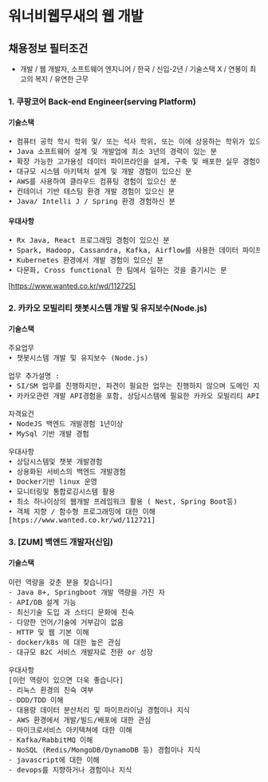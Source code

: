 # 워너비웹무새의 웹 개발

## 채용정보 필터조건
- 개발 / 웹 개발자, 소프트웨어 엔지니어 / 한국 / 신입-2년 / 기술스택 X / 연봉이 최고의 복지 / 유연한 근무

### 1. 쿠팡코어 Back-end Engineer(serving Platform)
#### 기술스택

<pre>
• 컴퓨터 공학 학시 학위 및/ 또는 석사 학위, 또는 이에 상응하는 학위가 있으신 분
• Java 소프트웨어 설계 및 개발업에 최소 3년의 경력이 있는 분 
• 확장 가능한 고가용성 데이터 파이프라인을 설계, 구축 및 배포한 실무 경험이 있으신 분
• 대규모 시스템 아키텍처 설계 및 개발 경험이 있으신 분
• AWS를 사용하여 클라우드 컴퓨팅 경험이 있으신 분
• 컨테이너 기반 테스팅 환경 개발 경험이 있으신 분
• Java/ Intelli J / Spring 환경 경험하신 분
</pre>

#### 우대사항
<pre>
• Rx Java, React 프로그래밍 경험이 있으신 분
• Spark, Hadoop, Cassandra, Kafka, Airflow를 사용한 데이터 파이프라인 개발 경험이 있으신 분
• Kubernetes 환경에서 개발 경험이 있으신 분
• 다문화, Cross functional 한 팀에서 일하는 것을 즐기시는 분
</pre>

[https://www.wanted.co.kr/wd/112725]


### 2. 카카오 모빌리티 챗봇시스템 개발 및 유지보수(Node.js)
#### 기술스택
<pre>
주요업무
• 챗봇시스템 개발 및 유지보수 (Node.js)

업무 추가설명 :
• SI/SM 업무를 진행하지만, 파견이 필요한 업무는 진행하지 않으며 도메인 지식을 가진 팀내에서 개발활동을 하게됩니다.
• 카카오관련 개발 API경험을 포함, 상담시스템에 필요한 카카오 모빌리티 API연동 경험을 할수 있습니다.

자격요건
• NodeJS 백엔드 개발경험 1년이상
• MySql 기반 개발 경험

우대사항
• 상담시스템및 챗봇 개발경험
• 상용화된 서비스의 백엔드 개발경험
• Docker기반 linux 운영
• 모니터링및 통합로깅시스템 활용
• 최소 하나이상의 웹개발 프레임워크 활용 ( Nest, Spring Boot등)
• 객체 지향 / 함수형 프로그래밍에 대한 이해
[htps://www.wanted.co.kr/wd/112721]
</pre>

### 3. [ZUM] 백엔드 개발자(신입)
#### 기술스택
<pre>
이런 역량을 갖춘 분을 찾습니다]
- Java 8+, Springboot 개발 역량을 가진 자
- API/DB 설계 가능
- 최신기술 도입 과 스터디 문화에 친숙
- 다양한 언어/기술에 거부감이 없음
- HTTP 및 웹 기본 이해
- docker/k8s 에 대한 높은 관심
- 대규모 B2C 서비스 개발자로 전환 or 성장

우대사항
[이런 역량이 있으면 더욱 좋습니다]
- 리눅스 환경의 친숙 여부
- DDD/TDD 이해
- 대용량 데이터 분산처리 및 파이프라이닝 경험이나 지식
- AWS 환경에서 개발/빌드/배포에 대한 관심
- 마이크로서비스 아키텍쳐에 대한 이해
- Kafka/RabbitMQ 이해
- NoSQL (Redis/MongoDB/DynamoDB 등) 경험이나 지식
- javascript에 대한 이해
- devops를 지향하거나 경험이나 지식
</pre>
